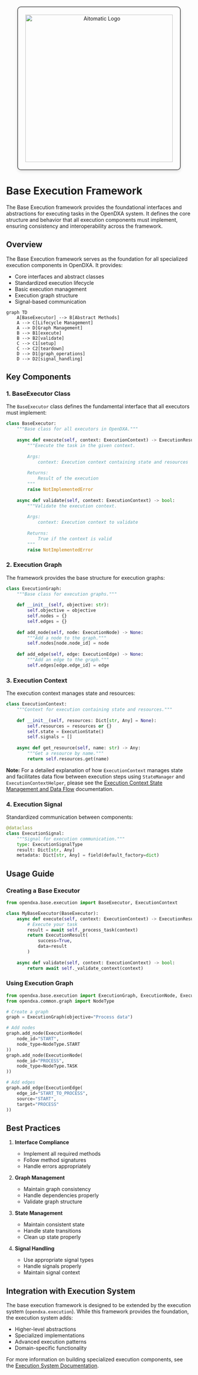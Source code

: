 <!-- markdownlint-disable MD041 -->
<!-- markdownlint-disable MD033 -->
<p align="center">
  <img src="https://cdn.prod.website-files.com/62a10970901ba826988ed5aa/62d942adcae82825089dabdb_aitomatic-logo-black.png" alt="Aitomatic Logo" width="400" style="border: 2px solid #666; border-radius: 10px; padding: 20px; box-shadow: 0 4px 8px rgba(0,0,0,0.1);"/>
</p>

# Base Execution Framework

The Base Execution framework provides the foundational interfaces and abstractions for executing tasks in the OpenDXA system. It defines the core structure and behavior that all execution components must implement, ensuring consistency and interoperability across the framework.

## Overview

The Base Execution framework serves as the foundation for all specialized execution components in OpenDXA. It provides:

- Core interfaces and abstract classes
- Standardized execution lifecycle
- Basic execution management
- Execution graph structure
- Signal-based communication

```mermaid
graph TD
    A[BaseExecutor] --> B[Abstract Methods]
    A --> C[Lifecycle Management]
    A --> D[Graph Management]
    B --> B1[execute]
    B --> B2[validate]
    C --> C1[setup]
    C --> C2[teardown]
    D --> D1[graph_operations]
    D --> D2[signal_handling]
```

## Key Components

### 1. BaseExecutor Class

The `BaseExecutor` class defines the fundamental interface that all executors must implement:

```python
class BaseExecutor:
    """Base class for all executors in OpenDXA."""
    
    async def execute(self, context: ExecutionContext) -> ExecutionResult:
        """Execute the task in the given context.
        
        Args:
            context: Execution context containing state and resources
            
        Returns:
            Result of the execution
        """
        raise NotImplementedError
        
    async def validate(self, context: ExecutionContext) -> bool:
        """Validate the execution context.
        
        Args:
            context: Execution context to validate
            
        Returns:
            True if the context is valid
        """
        raise NotImplementedError
```

### 2. Execution Graph

The framework provides the base structure for execution graphs:

```python
class ExecutionGraph:
    """Base class for execution graphs."""
    
    def __init__(self, objective: str):
        self.objective = objective
        self.nodes = {}
        self.edges = {}
        
    def add_node(self, node: ExecutionNode) -> None:
        """Add a node to the graph."""
        self.nodes[node.node_id] = node
        
    def add_edge(self, edge: ExecutionEdge) -> None:
        """Add an edge to the graph."""
        self.edges[edge.edge_id] = edge
```

### 3. Execution Context

The execution context manages state and resources:

```python
class ExecutionContext:
    """Context for execution containing state and resources."""
    
    def __init__(self, resources: Dict[str, Any] = None):
        self.resources = resources or {}
        self.state = ExecutionState()
        self.signals = []
        
    async def get_resource(self, name: str) -> Any:
        """Get a resource by name."""
        return self.resources.get(name)
```

**Note:** For a detailed explanation of how `ExecutionContext` manages state and facilitates data flow between execution steps using `StateManager` and `ExecutionContextHelper`, please see the [Execution Context State Management and Data Flow](./CONTEXT_DATA_FLOW.md) documentation.

### 4. Execution Signal

Standardized communication between components:

```python
@dataclass
class ExecutionSignal:
    """Signal for execution communication."""
    type: ExecutionSignalType
    result: Dict[str, Any]
    metadata: Dict[str, Any] = field(default_factory=dict)
```

## Usage Guide

### Creating a Base Executor

```python
from opendxa.base.execution import BaseExecutor, ExecutionContext

class MyBaseExecutor(BaseExecutor):
    async def execute(self, context: ExecutionContext) -> ExecutionResult:
        # Execute your task
        result = await self._process_task(context)
        return ExecutionResult(
            success=True,
            data=result
        )
        
    async def validate(self, context: ExecutionContext) -> bool:
        return await self._validate_context(context)
```

### Using Execution Graph

```python
from opendxa.base.execution import ExecutionGraph, ExecutionNode, ExecutionEdge
from opendxa.common.graph import NodeType

# Create a graph
graph = ExecutionGraph(objective="Process data")

# Add nodes
graph.add_node(ExecutionNode(
    node_id="START",
    node_type=NodeType.START
))
graph.add_node(ExecutionNode(
    node_id="PROCESS",
    node_type=NodeType.TASK
))

# Add edges
graph.add_edge(ExecutionEdge(
    edge_id="START_TO_PROCESS",
    source="START",
    target="PROCESS"
))
```

## Best Practices

1. **Interface Compliance**
   - Implement all required methods
   - Follow method signatures
   - Handle errors appropriately

2. **Graph Management**
   - Maintain graph consistency
   - Handle dependencies properly
   - Validate graph structure

3. **State Management**
   - Maintain consistent state
   - Handle state transitions
   - Clean up state properly

4. **Signal Handling**
   - Use appropriate signal types
   - Handle signals properly
   - Maintain signal context

## Integration with Execution System

The base execution framework is designed to be extended by the execution system (`opendxa.execution`). While this framework provides the foundation, the execution system adds:

- Higher-level abstractions
- Specialized implementations
- Advanced execution patterns
- Domain-specific functionality

For more information on building specialized execution components, see the [Execution System Documentation](../execution/README.md). 